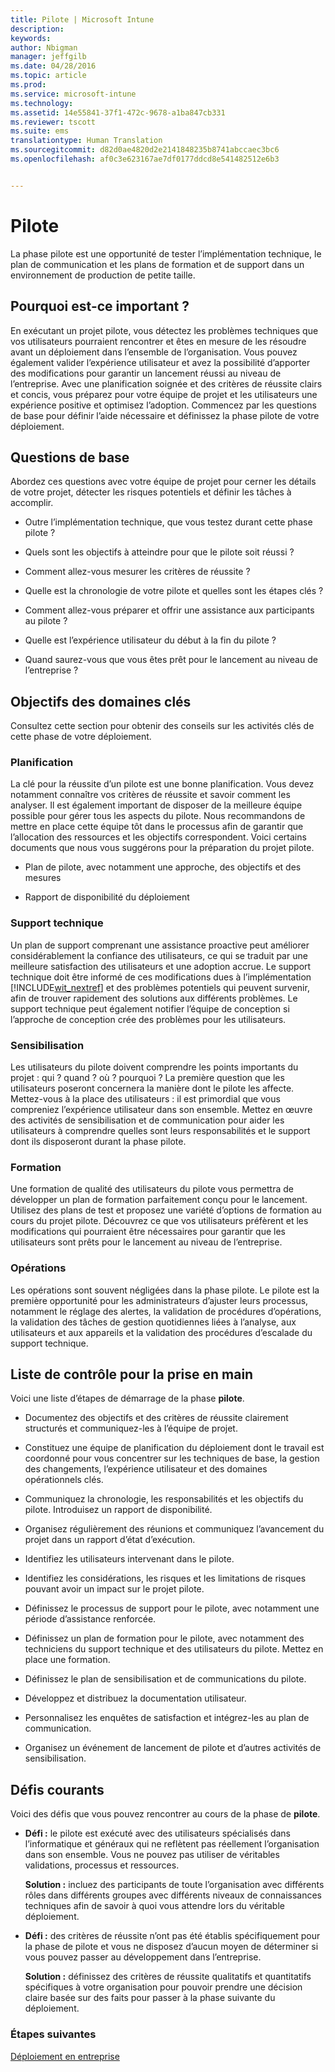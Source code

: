 ```yaml
---
title: Pilote | Microsoft Intune
description: 
keywords: 
author: Nbigman
manager: jeffgilb
ms.date: 04/28/2016
ms.topic: article
ms.prod: 
ms.service: microsoft-intune
ms.technology: 
ms.assetid: 14e55841-37f1-472c-9678-a1ba847cb331
ms.reviewer: tscott
ms.suite: ems
translationtype: Human Translation
ms.sourcegitcommit: d82d0ae4820d2e2141848235b8741abccaec3bc6
ms.openlocfilehash: af0c3e623167ae7df0177ddcd8e541482512e6b3


---
```


# Pilote
La phase pilote est une opportunité de tester l’implémentation technique, le plan de communication et les plans de formation et de support dans un environnement de production de petite taille.

## Pourquoi est-ce important ?
En exécutant un projet pilote, vous détectez les problèmes techniques que vos utilisateurs pourraient rencontrer et êtes en mesure de les résoudre avant un déploiement dans l’ensemble de l’organisation. Vous pouvez également valider l’expérience utilisateur et avez la possibilité d’apporter des modifications pour garantir un lancement réussi au niveau de l’entreprise. Avec une planification soignée et des critères de réussite clairs et concis, vous préparez pour votre équipe de projet et les utilisateurs une expérience positive et optimisez l’adoption.
Commencez par les questions de base pour définir l’aide nécessaire et définissez la phase pilote de votre déploiement.

## Questions de base
Abordez ces questions avec votre équipe de projet pour cerner les détails de votre projet, détecter les risques potentiels et définir les tâches à accomplir.

-   Outre l’implémentation technique, que vous testez durant cette phase pilote ?

-   Quels sont les objectifs à atteindre pour que le pilote soit réussi ?

-   Comment allez-vous mesurer les critères de réussite ?

-   Quelle est la chronologie de votre pilote et quelles sont les étapes clés ?

-   Comment allez-vous préparer et offrir une assistance aux participants au pilote ?

-   Quelle est l’expérience utilisateur du début à la fin du pilote ?

-   Quand saurez-vous que vous êtes prêt pour le lancement au niveau de l’entreprise ?

## Objectifs des domaines clés
Consultez cette section pour obtenir des conseils sur les activités clés de cette phase de votre déploiement.

### Planification
La clé pour la réussite d’un pilote est une bonne planification. Vous devez notamment connaître vos critères de réussite et savoir comment les analyser. Il est également important de disposer de la meilleure équipe possible pour gérer tous les aspects du pilote. Nous recommandons de mettre en place cette équipe tôt dans le processus afin de garantir que l’allocation des ressources et les objectifs correspondent. Voici certains documents que nous vous suggérons pour la préparation du projet pilote.

-   Plan de pilote, avec notamment une approche, des objectifs et des mesures

-   Rapport de disponibilité du déploiement

### Support technique
Un plan de support comprenant une assistance proactive peut améliorer considérablement la confiance des utilisateurs, ce qui se traduit par une meilleure satisfaction des utilisateurs et une adoption accrue. Le support technique doit être informé de ces modifications dues à l’implémentation [!INCLUDE[wit_nextref](../includes/wit_nextref_md.md)] et des problèmes potentiels qui peuvent survenir, afin de trouver rapidement des solutions aux différents problèmes. Le support technique peut également notifier l’équipe de conception si l’approche de conception crée des problèmes pour les utilisateurs.

### Sensibilisation
Les utilisateurs du pilote doivent comprendre les points importants du projet : qui ? quand ? où ? pourquoi ? La première question que les utilisateurs poseront concernera la manière dont le pilote les affecte. Mettez-vous à la place des utilisateurs : il est primordial que vous compreniez l’expérience utilisateur dans son ensemble. Mettez en œuvre des activités de sensibilisation et de communication pour aider les utilisateurs à comprendre quelles sont leurs responsabilités et le support dont ils disposeront durant la phase pilote.

### Formation
Une formation de qualité des utilisateurs du pilote vous permettra de développer un plan de formation parfaitement conçu pour le lancement. Utilisez des plans de test et proposez une variété d’options de formation au cours du projet pilote. Découvrez ce que vos utilisateurs préfèrent et les modifications qui pourraient être nécessaires pour garantir que les utilisateurs sont prêts pour le lancement au niveau de l’entreprise.

### Opérations
Les opérations sont souvent négligées dans la phase pilote. Le pilote est la première opportunité pour les administrateurs d’ajuster leurs processus, notamment le réglage des alertes, la validation de procédures d’opérations, la validation des tâches de gestion quotidiennes liées à l’analyse, aux utilisateurs et aux appareils et la validation des procédures d’escalade du support technique.

## Liste de contrôle pour la prise en main
Voici une liste d’étapes de démarrage de la phase **pilote**.

-   Documentez des objectifs et des critères de réussite clairement structurés et communiquez-les à l’équipe de projet.

-   Constituez une équipe de planification du déploiement dont le travail est coordonné pour vous concentrer sur les techniques de base, la gestion des changements, l’expérience utilisateur et des domaines opérationnels clés.

-   Communiquez la chronologie, les responsabilités et les objectifs du pilote. Introduisez un rapport de disponibilité.

-   Organisez régulièrement des réunions et communiquez l’avancement du projet dans un rapport d’état d’exécution.

-   Identifiez les utilisateurs intervenant dans le pilote.

-   Identifiez les considérations, les risques et les limitations de risques pouvant avoir un impact sur le projet pilote.

-   Définissez le processus de support pour le pilote, avec notamment une période d’assistance renforcée.

-   Définissez un plan de formation pour le pilote, avec notamment des techniciens du support technique et des utilisateurs du pilote. Mettez en place une formation.

-   Définissez le plan de sensibilisation et de communications du pilote.

-   Développez et distribuez la documentation utilisateur.

-   Personnalisez les enquêtes de satisfaction et intégrez-les au plan de communication.

-   Organisez un événement de lancement de pilote et d’autres activités de sensibilisation.

## Défis courants
Voici des défis que vous pouvez rencontrer au cours de la phase de **pilote**.

-   **Défi :** le pilote est exécuté avec des utilisateurs spécialisés dans l’informatique et généraux qui ne reflètent pas réellement l’organisation dans son ensemble. Vous ne pouvez pas utiliser de véritables validations, processus et ressources.

    **Solution :** incluez des participants de toute l’organisation avec différents rôles dans différents groupes avec différents niveaux de connaissances techniques afin de savoir à quoi vous attendre lors du véritable déploiement.

-   **Défi :** des critères de réussite n’ont pas été établis spécifiquement pour la phase de pilote et vous ne disposez d’aucun moyen de déterminer si vous pouvez passer au développement dans l’entreprise.

    **Solution :** définissez des critères de réussite qualitatifs et quantitatifs spécifiques à votre organisation pour pouvoir prendre une décision claire basée sur des faits pour passer à la phase suivante du déploiement.

### Étapes suivantes
[Déploiement en entreprise](enterprise-rollout.md)



<!--HONumber=Jun16_HO4-->


